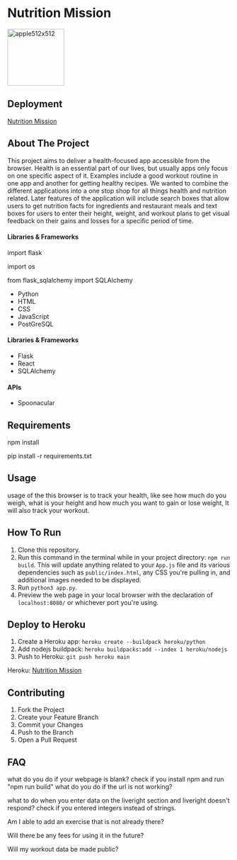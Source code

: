 # Nutrition Mission

<img src="https://i.ibb.co/jRJQ9wx/apple512x512.png" alt="apple512x512" width="128" height="128">

## Deployment

[Nutrition Mission](https://ancient-anchorage-26581.herokuapp.com/home)

## About The Project

This project aims to deliver a health-focused app accessible from the browser. Health is an essential part of our lives, but usually apps only focus on one specific aspect of it. Examples include a good workout routine in one app and another for getting healthy recipes. We wanted to combine the different applications into a one stop shop for all things health and nutrition related. Later features of the application will include search boxes that allow users to get nutrition facts for ingredients and restaurant meals and text boxes for users to enter their height, weight, and workout plans to get visual feedback on their gains and losses for a specific period of time.

#### Libraries & Frameworks

import flask

import os

from flask_sqlalchemy import SQLAlchemy

- Python
- HTML
- CSS
- JavaScript
- PostGreSQL

#### Libraries & Frameworks

- Flask
- React
- SQLAlchemy

#### APIs

- Spoonacular

## Requirements

npm install

pip install -r requirements.txt

## Usage

usage of the this browser is to track your health, like see how much do you weigh, what is your height and how much you want to gain or lose weight, It will also track your workout.

## How To Run

1. Clone this repository.
2. Run this command in the terminal while in your project directory: `npm run build`. This will update anything related to your `App.js` file and its various dependencies such as `public/index.html`, any CSS you're pulling in, and additional images needed to be displayed.
3. Run `python3 app.py`.
4. Preview the web page in your local browser with the declaration of `localhost:8080/` or whichever port you're using.

## Deploy to Heroku

1. Create a Heroku app: `heroku create --buildpack heroku/python`
2. Add nodejs buildpack: `heroku buildpacks:add --index 1 heroku/nodejs`
3. Push to Heroku: `git push heroku main`

Heroku: [Nutrition Mission](https://ancient-anchorage-26581.herokuapp.com/login)

## Contributing

<ol>
  <li> Fork the Project </li>
  <li> Create your Feature Branch  </li>
  <li> Commit your Changes  </li>
  <li> Push to the Branch  </li>
  <li> Open a Pull Request </li>
</ol>

## FAQ

what do you do if your webpage is blank?
check if you install npm and run "npm run build"
what do you do if the url is not working?

what to do when you enter data on the liveright section and liveright doesn't respond?
check if you entered integers instead of strings.

Am I able to add an exercise that is not already there?

Will there be any fees for using it in the future?

Will my workout data be made public?
